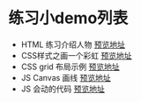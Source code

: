 # 练习小demo列表
* HTML 练习介绍人物 [预览地址](https://jinchao1992.github.io/project-list/HTML-Page/index.html)
* CSS样式之画一个彩虹 [预览地址](https://jinchao1992.github.io/project-list/css-rainbow/index.html) 
* CSS grid 布局示例 [预览地址](https://jinchao1992.github.io/project-list/css-grid/index.html)
* JS Canvas 画线 [预览地址](https://jinchao1992.github.io/project-list/JS-Canvas/)
* JS 会动的代码 [预览地址](https://jinchao1992.github.io/project-list/JS-%E4%BC%9A%E5%8A%A8%E7%9A%84%E4%BB%A3%E7%A0%81/dist/index.html)